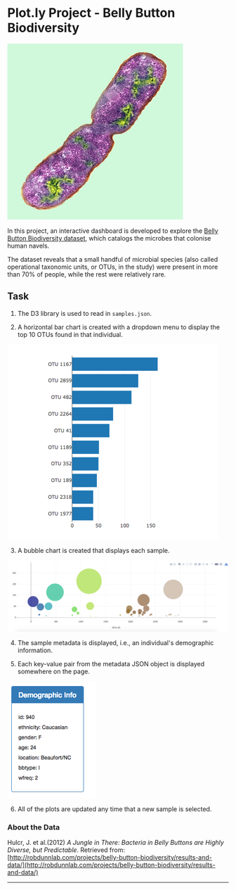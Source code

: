 # Plot.ly Project - Belly Button Biodiversity

![Bacteria by filterforge.com](Images/bacteria.jpg)

In this project, an interactive dashboard is developed to explore the [Belly Button Biodiversity dataset](http://robdunnlab.com/projects/belly-button-biodiversity/), which catalogs the microbes that colonise human navels.

The dataset reveals that a small handful of microbial species (also called operational taxonomic units, or OTUs, in the study) were present in more than 70% of people, while the rest were relatively rare.

## Task

1. The D3 library is used to read in `samples.json`.

2. A horizontal bar chart is created with a dropdown menu to display the top 10 OTUs found in that individual.

  ![bar Chart](Images/hw01.png)

3. A bubble chart is created that displays each sample.

![Bubble Chart](Images/bubble_chart.png)

4. The sample metadata is displayed, i.e., an individual's demographic information.

5. Each key-value pair from the metadata JSON object is displayed somewhere on the page.

![hw](Images/hw03.png)

6. All of the plots are updated any time that a new sample is selected.

### About the Data

Hulcr, J. et al.(2012) _A Jungle in There: Bacteria in Belly Buttons are Highly Diverse, but Predictable_. Retrieved from: [http://robdunnlab.com/projects/belly-button-biodiversity/results-and-data/](http://robdunnlab.com/projects/belly-button-biodiversity/results-and-data/)

- - -

